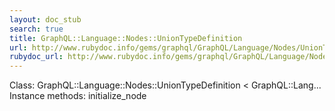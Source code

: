 ```yaml
---
layout: doc_stub
search: true
title: GraphQL::Language::Nodes::UnionTypeDefinition
url: http://www.rubydoc.info/gems/graphql/GraphQL/Language/Nodes/UnionTypeDefinition
rubydoc_url: http://www.rubydoc.info/gems/graphql/GraphQL/Language/Nodes/UnionTypeDefinition
---
```


Class: GraphQL::Language::Nodes::UnionTypeDefinition < GraphQL::Lang...
Instance methods:
initialize_node

